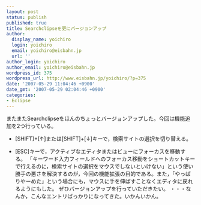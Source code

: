 ```yaml
---
layout: post
status: publish
published: true
title: Searchclipseを更にバージョンアップ
author:
  display_name: yoichiro
  login: yoichiro
  email: yoichiro@eisbahn.jp
  url: ''
author_login: yoichiro
author_email: yoichiro@eisbahn.jp
wordpress_id: 375
wordpress_url: http://www.eisbahn.jp/yoichiro/?p=375
date: '2007-05-29 11:04:46 +0900'
date_gmt: '2007-05-29 02:04:46 +0900'
categories:
- Eclipse
---
```


またまたSearchclipseをほんのちょっとバージョンアップした。今回は機能追加を2つ行っている。

* [SHIFT]+[↑]または[SHIFT]+[↓]キーで，検索サイトの選択を切り替える。

* [ESC]キーで，アクティブなエディタまたはビューにフォーカスを移動する。
「キーワード入力フィールドへのフォーカス移動をショートカットキーで行えるのに，検索サイトの選択をマウスでしないといけない」という使い勝手の悪さを解決するのが，今回の機能拡張の目的である。また，「やっぱりやーめた」という場合にも，マウスに手を伸ばすことなくエディタに戻れるようにもした。
ぜひバージョンアップを行っていただきたい。
・・・なんか，こんなエントリばっかりになってきた。いかんいかん。
